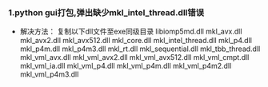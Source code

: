 ### 1.python gui打包,弹出缺少mkl_intel_thread.dll错误
* 解决方法：
复制以下dll文件至exe同级目录
libiomp5md.dll
mkl_avx.dll
mkl_avx2.dll
mkl_avx512.dll
mkl_core.dll
mkl_intel_thread.dll
mkl_p4.dll
mkl_p4m.dll
mkl_p4m3.dll
mkl_rt.dll
mkl_sequential.dll
mkl_tbb_thread.dll
mkl_vml_avx.dll
mkl_vml_avx2.dll
mkl_vml_avx512.dll
mkl_vml_cmpt.dll
mkl_vml_ia.dll
mkl_vml_p4.dll
mkl_vml_p4m.dll
mkl_vml_p4m2.dll
mkl_vml_p4m3.dll
